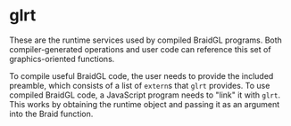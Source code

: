 glrt
====

These are the runtime services used by compiled BraidGL programs. Both compiler-generated operations and user code can reference this set of graphics-oriented functions.

To compile useful BraidGL code, the user needs to provide the included preamble, which consists of a list of `extern`s that `glrt` provides. To use compiled BraidGL code, a JavaScript program needs to "link" it with `glrt`. This works by obtaining the runtime object and passing it as an argument into the Braid function.
